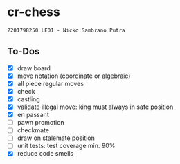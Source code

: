 # cr-chess
```
2201798250 LE01 - Nicko Sambrano Putra
```

## To-Dos

- [x] draw board
- [x] move notation (coordinate or algebraic)
- [x] all piece regular moves
- [x] check
- [x] castling
- [x] validate illegal move: king must always in safe position
- [x] en passant
- [ ] pawn promotion
- [ ] checkmate
- [ ] draw on stalemate position
- [ ] unit tests: test coverage min. 90%
- [x] reduce code smells
